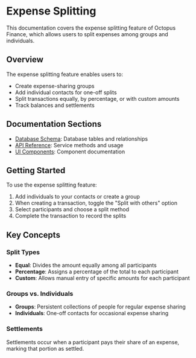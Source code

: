 # Expense Splitting

This documentation covers the expense splitting feature of Octopus Finance, which allows users to split expenses among groups and individuals.

## Overview

The expense splitting feature enables users to:

- Create expense-sharing groups
- Add individual contacts for one-off splits
- Split transactions equally, by percentage, or with custom amounts
- Track balances and settlements

## Documentation Sections

- [Database Schema](./database-schema.md): Database tables and relationships
- [API Reference](./api-reference.md): Service methods and usage
- [UI Components](./ui-components.md): Component documentation

## Getting Started

To use the expense splitting feature:

1. Add individuals to your contacts or create a group
2. When creating a transaction, toggle the "Split with others" option
3. Select participants and choose a split method
4. Complete the transaction to record the splits

## Key Concepts

### Split Types

- **Equal**: Divides the amount equally among all participants
- **Percentage**: Assigns a percentage of the total to each participant
- **Custom**: Allows manual entry of specific amounts for each participant

### Groups vs. Individuals

- **Groups**: Persistent collections of people for regular expense sharing
- **Individuals**: One-off contacts for occasional expense sharing

### Settlements

Settlements occur when a participant pays their share of an expense, marking that portion as settled.
